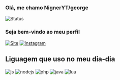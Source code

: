 ### Olá, me chamo NignerYT/george

![Status](https://github-readme-stats.vercel.app/api?username=NignerYT&show_icons=true&theme=radical)

### Seja bem-vindo ao meu perfil

[![Site](https://img.shields.io/website?label=anonimygs.com&style=for-the-badge&url=https://anonimygs.com/)](https://anonimygs.com)
[![Instagram](https://img.shields.io/badge/Instagram-E4405F?style=for-the-badge&logo=instagram&logoColor=white)](https://instagram.com/georgehenrique433)

## Liguagem que uso no meu dia-dia

<div style="display: inline_block">
  <img align="center" alt="js" src="https://img.shields.io/badge/JavaScript-F7DF1E?style=for-the-badge&logo=javascript&logoColor=black" />
  <img align="center" alt="nodejs" src="https://img.shields.io/badge/Node.js-43853D?style=for-the-badge&logo=node.js&logoColor=white" />
  <img align="center" alt="php" src="https://img.shields.io/badge/PHP-777BB4?style=for-the-badge&logo=php&logoColor=white" />
  <img align="center" alt="java" src="https://img.shields.io/badge/Java-ED8B00?style=for-the-badge&logo=openjdk&logoColor=white" />
  <img align="center" alt="lua" src="https://img.shields.io/badge/Lua-2C2D72?style=for-the-badge&logo=lua&logoColor=white" />
</div><br/>

